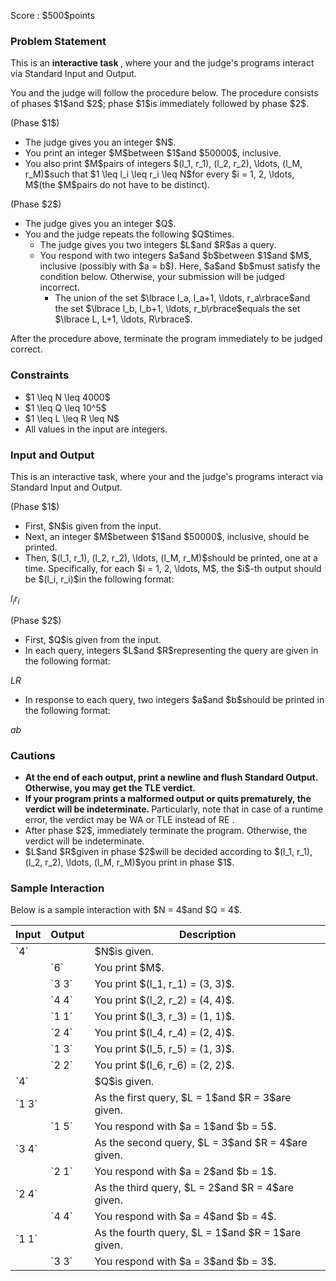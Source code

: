 
<div>

<span>

<span>

<p>
Score : $500$points
</p>

<div>

<section>

### **Problem Statement**

<p>
This is an 
<strong>
interactive task
</strong>
, where your and the judge's programs interact via Standard Input and Output.
</p>

<p>
You and the judge will follow the procedure below.
The procedure consists of phases $1$and $2$; phase $1$is immediately followed by phase $2$.
</p>

<p>
(Phase $1$)
</p>

<ul>

<li>
The judge gives you an integer $N$.
</li>

<li>
You print an integer $M$between $1$and $50000$, inclusive.
</li>

<li>
You also print $M$pairs of integers $(l_1, r_1), (l_2, r_2), \ldots, (l_M, r_M)$such that $1 \leq l_i \leq r_i \leq N$for every $i = 1, 2, \ldots, M$(the $M$pairs do not have to be distinct).
</li>

</ul>

<p>
(Phase $2$)
</p>

<ul>

<li>
The judge gives you an integer $Q$.
</li>

<li>
You and the judge repeats the following $Q$times.
<ul>

<li>
The judge gives you two integers $L$and $R$as a query.
</li>

<li>
You respond with two integers $a$and $b$between $1$and $M$, inclusive (possibly with $a = b$).
 Here, $a$and $b$must satisfy the condition below. Otherwise, your submission will be judged incorrect.
<ul>

<li>
The union of the set $\lbrace l_a, l_a+1, \ldots, r_a\rbrace$and the set $\lbrace l_b, l_b+1, \ldots, r_b\rbrace$equals the set $\lbrace L, L+1, \ldots, R\rbrace$.
</li>

</ul>

</li>

</ul>

</li>

</ul>

<p>
After the procedure above, terminate the program immediately to be judged correct.
</p>

</section>

</div>

<div>

<section>

### **Constraints**

<ul>

<li>
$1 \leq N \leq 4000$
</li>

<li>
$1 \leq Q \leq 10^5$
</li>

<li>
$1 \leq L \leq R \leq N$
</li>

<li>
All values in the input are integers.
</li>

</ul>

</section>

</div>

<div>

<section>

### **Input and Output**

<p>
This is an interactive task, where your and the judge's programs interact via Standard Input and Output.
</p>

<p>
(Phase $1$)
</p>

<ul>

<li>
First, $N$is given from the input.
</li>

<li>
Next, an integer $M$between $1$and $50000$, inclusive, should be printed.
</li>

<li>
Then, $(l_1, r_1), (l_2, r_2), \ldots, (l_M, r_M)$should be printed, one at a time.
Specifically, for each $i = 1, 2, \ldots, M$, the $i$-th output should be $(l_i, r_i)$in the following format:
</li>

</ul>

<div>

$l_i$$r_i$
</div>

<p>
(Phase $2$)
</p>

<ul>

<li>
First, $Q$is given from the input.
</li>

<li>
In each query, integers $L$and $R$representing the query are given in the following format:
</li>

</ul>

<div>

$L$$R$
</div>

<ul>

<li>
In response to each query, two integers $a$and $b$should be printed in the following format:
</li>

</ul>

<div>

$a$$b$
</div>

</section>

</div>

<div>

<section>

### **Cautions**

<ul>

<li>

<span>

<strong>
At the end of each output, print a newline and flush Standard Output. Otherwise, you may get the 
<span>
TLE
</span>
verdict.
</strong>

</span>

</li>

<li>

<strong>
If your program prints a malformed output or quits prematurely, the verdict will be indeterminate.
</strong>
Particularly, note that in case of a runtime error, the verdict may be 
<span>
WA
</span>
or 
<span>
TLE
</span>
instead of 
<span>
RE
</span>
.
</li>

<li>
After phase $2$, immediately terminate the program. Otherwise, the verdict will be indeterminate.
</li>

<li>
$L$and $R$given in phase $2$will be decided according to $(l_1, r_1), (l_2, r_2), \ldots, (l_M, r_M)$you print in phase $1$.
</li>

</ul>

</section>

</div>

<div>

<section>

### **Sample Interaction**

<p>
Below is a sample interaction with $N = 4$and $Q = 4$.
</p>

<table>

<thead>

<tr>

<th>
Input
</th>

<th>
Output
</th>

<th>
Description
</th>

</tr>

</thead>

<tbody>

<tr>

<td>
`4`
</td>

<td>

</td>

<td>
$N$is given.
</td>

</tr>

<tr>

<td>

</td>

<td>
`6`
</td>

<td>
You print $M$.
</td>

</tr>

<tr>

<td>

</td>

<td>
`3 3`
</td>

<td>
You print $(l_1, r_1) = (3, 3)$.
</td>

</tr>

<tr>

</tr>

<tr>

<td>

</td>

<td>
`4 4`
</td>

<td>
You print $(l_2, r_2) = (4, 4)$.
</td>

</tr>

<tr>

</tr>

<tr>

<td>

</td>

<td>
`1 1`
</td>

<td>
You print $(l_3, r_3) = (1, 1)$.
</td>

</tr>

<tr>

</tr>

<tr>

<td>

</td>

<td>
`2 4`
</td>

<td>
You print $(l_4, r_4) = (2, 4)$.
</td>

</tr>

<tr>

</tr>

<tr>

<td>

</td>

<td>
`1 3`
</td>

<td>
You print $(l_5, r_5) = (1, 3)$.
</td>

</tr>

<tr>

</tr>

<tr>

<td>

</td>

<td>
`2 2`
</td>

<td>
You print $(l_6, r_6) = (2, 2)$.
</td>

</tr>

<tr>

</tr>

<tr>

<td>
`4`
</td>

<td>

</td>

<td>
$Q$is given.
</td>

</tr>

<tr>

<td>
`1 3`
</td>

<td>

</td>

<td>
As the first query, $L = 1$and $R = 3$are given.
</td>

</tr>

<tr>

<td>

</td>

<td>
`1 5`
</td>

<td>
You respond with $a = 1$and $b = 5$.
</td>

</tr>

<tr>

</tr>

<tr>

<td>
`3 4`
</td>

<td>

</td>

<td>
As the second query, $L = 3$and $R = 4$are given.
</td>

</tr>

<tr>

<td>

</td>

<td>
`2 1`
</td>

<td>
You respond with $a = 2$and $b = 1$.
</td>

</tr>

<tr>

</tr>

<tr>

<td>
`2 4`
</td>

<td>

</td>

<td>
As the third query, $L = 2$and $R = 4$are given.
</td>

</tr>

<tr>

<td>

</td>

<td>
`4 4`
</td>

<td>
You respond with $a = 4$and $b = 4$.
</td>

</tr>

<tr>

</tr>

<tr>

<td>
`1 1`
</td>

<td>

</td>

<td>
As the fourth query, $L = 1$and $R = 1$are given.
</td>

</tr>

<tr>

<td>

</td>

<td>
`3 3`
</td>

<td>
You respond with $a = 3$and $b = 3$.
</td>

</tr>

<tr>

</tr>

</tbody>

</table>

</section>

</div>

</span>

</span>

</div>
